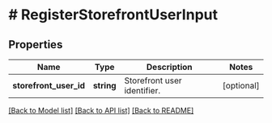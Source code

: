 # # RegisterStorefrontUserInput

## Properties

Name | Type | Description | Notes
------------ | ------------- | ------------- | -------------
**storefront_user_id** | **string** | Storefront user identifier. | [optional]

[[Back to Model list]](../../README.md#models) [[Back to API list]](../../README.md#endpoints) [[Back to README]](../../README.md)
